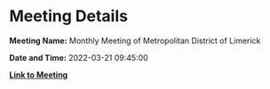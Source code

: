 # Meeting Details

**Meeting Name:** Monthly Meeting of Metropolitan District of Limerick

**Date and Time:** 2022-03-21 09:45:00

**[Link to Meeting](https://www.limerick.ie/council/whats-on/monthly-meeting-metropolitan-district-limerick-83)**
